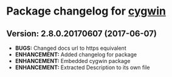 # Package changelog for [cygwin](https://chocolatey.org/packages/cygwin)

## Version: 2.8.0.20170607 (2017-06-07)
- **BUGS:** Changed docs url to https equivalent
- **ENHANCEMENT:** Added changelog for package
- **ENHANCEMENT:** Embedded cygwin package
- **ENHANCEMENT:** Extracted Description to its own file
